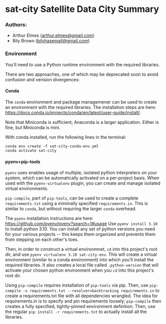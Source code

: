 # sat-city Satellite Data City Summary

### Authors:
 - Arthur Elmes (arthur.elmes@gmail.com)
 - Bily Brown (bilyhasemail@gmail.com)


 ### Environment
 You'll need to use a Python runtime environment with the required libraries.

 There are two approaches, one of which may be deprecated soon to avoid confusion
 and verision divergences:

 #### Conda
 The `conda` environment and package managemener can be used to create an
 environment with the required libraries.
 The installation steps are here:
 https://docs.conda.io/projects/conda/en/latest/user-guide/install/.

 Note that Miniconda is sufficient; Anaconda is a larger application. Either is fine,
 but Miniconda is mini.

 With conda installed, run the following lines in the terminal:
```
conda env create -f sat-city-conda-env.yml
conda activate sat-city
```

 #### pyenv+pip-tools
 `pyenv` uses enables usage of multiple, isolated python interpreters on your
 system, which can be automatically activated on a per-project basis.
 When used with the `pyenv-virtualenv` plugin, you can create and manage isolated
 virtual environments.

 `pip-compile`, part of `pip-tools`, can be used to create a complete
 `requirements.txt` using a minimally specified `requirements.in`. This is similar
 to `conda`, but without requiring the larger `conda` overhead.

 The `pyenv` installation instructions are here:
 https://github.com/pyenv/pyenv?search=1#usage
 Use `pyenv install 3.10` to install python 3.10. You can install any set of python
 versions you need for your various projects -- this keeps them organized and prevents
 them from stepping on each other's toes.

 Then, in order to construct a virtual environmnet, `cd` into this project's root dir, and
 use `pyenv virtualenv 3.10 sat-city-env`. This will create a virtual environment (similar to
 a conda environment) into which you'll install the required libraries. It also creates a
 local file called `.python-version` that will activate your chosen python environment when
 you `cd` into this project's root dir.

 Using `pip-compile` requires installation of `pip-tools` via
 pip. Then, use `pip-compile -o requirements.txt --resolver=backtracking requirements.in` to
 create a requirements.txt file with all dependencies wrangled. The
 idea for requirements.in is to specify and pin requirements loosely;
 `pip-compile` then creates a fully specified, tightly-pinned environment
 definition. Then, use the regular `pip install -r requirements.txt` to
 actually install all the libraries.
